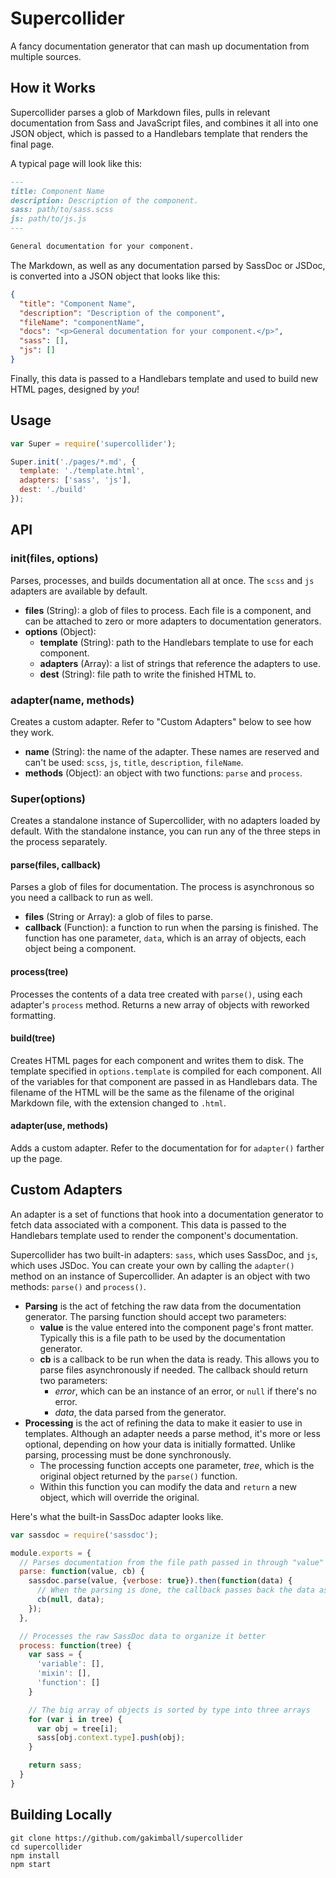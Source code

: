 # Supercollider

A fancy documentation generator that can mash up documentation from multiple sources.

## How it Works

Supercollider parses a glob of Markdown files, pulls in relevant documentation from Sass and JavaScript files, and combines it all into one JSON object, which is passed to a Handlebars template that renders the final page.

A typical page will look like this:

```markdown
---
title: Component Name
description: Description of the component.
sass: path/to/sass.scss
js: path/to/js.js
---

General documentation for your component.
```

The Markdown, as well as any documentation parsed by SassDoc or JSDoc, is converted into a JSON object that looks like this:

```json
{
  "title": "Component Name",
  "description": "Description of the component",
  "fileName": "componentName",
  "docs": "<p>General documentation for your component.</p>",
  "sass": [],
  "js": []
}
```

Finally, this data is passed to a Handlebars template and used to build new HTML pages, designed by *you*!

## Usage

```js
var Super = require('supercollider');

Super.init('./pages/*.md', {
  template: './template.html',
  adapters: ['sass', 'js'],
  dest: './build'
});
```

## API

### init(files, options)

Parses, processes, and builds documentation all at once. The `scss` and `js` adapters are available by default.

- **files** (String): a glob of files to process. Each file is a component, and can be attached to zero or more adapters to documentation generators.
- **options** (Object):
  - **template** (String): path to the Handlebars template to use for each component.
  - **adapters** (Array): a list of strings that reference the adapters to use.
  - **dest** (String): file path to write the finished HTML to.

### adapter(name, methods)

Creates a custom adapter. Refer to "Custom Adapters" below to see how they work.

- **name** (String): the name of the adapter. These names are reserved and can't be used: `scss`, `js`, `title`, `description`, `fileName`.
- **methods** (Object): an object with two functions: `parse` and `process`.

### Super(options)

Creates a standalone instance of Supercollider, with no adapters loaded by default. With the standalone instance, you can run any of the three steps in the process separately.

#### parse(files, callback)

Parses a glob of files for documentation. The process is asynchronous so you need a callback to run as well.

- **files** (String or Array): a glob of files to parse.
- **callback** (Function): a function to run when the parsing is finished. The function has one parameter, `data`, which is an array of objects, each object being a component.

#### process(tree)

Processes the contents of a data tree created with `parse()`, using each adapter's `process` method. Returns a new array of objects with reworked formatting.

#### build(tree)

Creates HTML pages for each component and writes them to disk. The template specified in `options.template` is compiled for each component. All of the variables for that component are passed in as Handlebars data. The filename of the HTML will be the same as the filename of the original Markdown file, with the extension changed to `.html`.

#### adapter(use, methods)

Adds a custom adapter. Refer to the documentation for for `adapter()` farther up the page.

## Custom Adapters

An adapter is a set of functions that hook into a documentation generator to fetch data associated with a component. This data is passed to the Handlebars template used to render the component's documentation.

Supercollider has two built-in adapters: `sass`, which uses SassDoc, and `js`, which uses JSDoc. You can create your own by calling the `adapter()` method on an instance of Supercollider. An adapter is an object with two methods: `parse()` and `process()`.

- **Parsing** is the act of fetching the raw data from the documentation generator. The parsing function should accept two parameters:
  - **value** is the value entered into the component page's front matter. Typically this is a file path to be used by the documentation generator.
  - **cb** is a callback to be run when the data is ready. This allows you to parse files asynchronously if needed. The callback should return two parameters:
    - *error*, which can be an instance of an error, or `null` if there's no error.
    - *data*, the data parsed from the generator.
- **Processing** is the act of refining the data to make it easier to use in templates. Although an adapter needs a parse method, it's more or less optional, depending on how your data is initially formatted. Unlike parsing, processing must be done synchronously.
  - The processing function accepts one parameter, *tree*, which is the original object returned by the `parse()` function.
  - Within this function you can modify the data and `return` a new object, which will override the original.

Here's what the built-in SassDoc adapter looks like.

```js
var sassdoc = require('sassdoc');

module.exports = {
  // Parses documentation from the file path passed in through "value"
  parse: function(value, cb) {
    sassdoc.parse(value, {verbose: true}).then(function(data) {
      // When the parsing is done, the callback passes back the data as-is
      cb(null, data);
    });
  },

  // Processes the raw SassDoc data to organize it better
  process: function(tree) {
    var sass = {
      'variable': [],
      'mixin': [],
      'function': []
    }

    // The big array of objects is sorted by type into three arrays
    for (var i in tree) {
      var obj = tree[i];
      sass[obj.context.type].push(obj);
    }

    return sass;
  }
}
```

## Building Locally

```
git clone https://github.com/gakimball/supercollider
cd supercollider
npm install
npm start
```